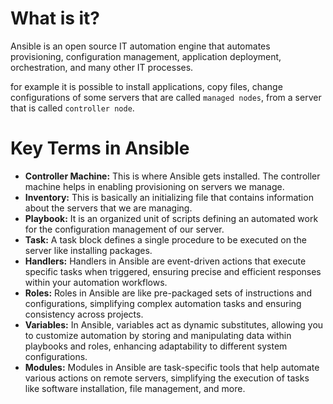 # What is it?

Ansible is an open source IT automation engine that automates provisioning, configuration management, application deployment, orchestration, and many other IT processes. 



for example it is possible to install applications, copy files, change configurations of some servers that are called `managed nodes`, from a server that is called `controller node`.



# Key Terms in Ansible

- **Controller Machine:** This is where Ansible gets installed. The controller machine helps in enabling provisioning on servers we manage.
- **Inventory:** This is basically an initializing file that contains information about the servers that we are managing.
- **Playbook:** It is an organized unit of scripts defining an automated work for the configuration management of our server.
- **Task:** A task block defines a single procedure to be executed on the server like installing packages.
- **Handlers:** Handlers in Ansible are event-driven actions that execute specific tasks when triggered, ensuring precise and efficient responses within your automation workflows.
- **Roles:** Roles in Ansible are like pre-packaged sets of instructions and configurations, simplifying complex automation tasks and ensuring consistency across projects.
- **Variables:** In Ansible, variables act as dynamic substitutes, allowing you to customize automation by storing and manipulating data within playbooks and roles, enhancing adaptability to different system configurations.
- **Modules:** Modules in Ansible are task-specific tools that help automate various actions on remote servers, simplifying the execution of tasks like software installation, file management, and more.
